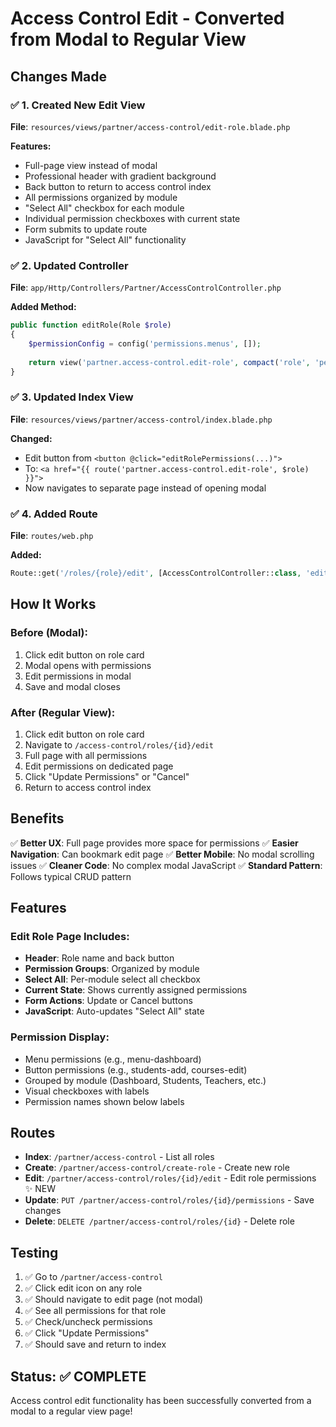 # Access Control Edit - Converted from Modal to Regular View

## Changes Made

### ✅ 1. Created New Edit View
**File**: `resources/views/partner/access-control/edit-role.blade.php`

**Features:**
- Full-page view instead of modal
- Professional header with gradient background
- Back button to return to access control index
- All permissions organized by module
- "Select All" checkbox for each module
- Individual permission checkboxes with current state
- Form submits to update route
- JavaScript for "Select All" functionality

### ✅ 2. Updated Controller
**File**: `app/Http/Controllers/Partner/AccessControlController.php`

**Added Method:**
```php
public function editRole(Role $role)
{
    $permissionConfig = config('permissions.menus', []);
    
    return view('partner.access-control.edit-role', compact('role', 'permissionConfig'));
}
```

### ✅ 3. Updated Index View
**File**: `resources/views/partner/access-control/index.blade.php`

**Changed:**
- Edit button from `<button @click="editRolePermissions(...)">` 
- To: `<a href="{{ route('partner.access-control.edit-role', $role) }}">`
- Now navigates to separate page instead of opening modal

### ✅ 4. Added Route
**File**: `routes/web.php`

**Added:**
```php
Route::get('/roles/{role}/edit', [AccessControlController::class, 'editRole'])->name('edit-role');
```

## How It Works

### Before (Modal):
1. Click edit button on role card
2. Modal opens with permissions
3. Edit permissions in modal
4. Save and modal closes

### After (Regular View):
1. Click edit button on role card
2. Navigate to `/access-control/roles/{id}/edit`
3. Full page with all permissions
4. Edit permissions on dedicated page
5. Click "Update Permissions" or "Cancel"
6. Return to access control index

## Benefits

✅ **Better UX**: Full page provides more space for permissions
✅ **Easier Navigation**: Can bookmark edit page
✅ **Better Mobile**: No modal scrolling issues
✅ **Cleaner Code**: No complex modal JavaScript
✅ **Standard Pattern**: Follows typical CRUD pattern

## Features

### Edit Role Page Includes:
- **Header**: Role name and back button
- **Permission Groups**: Organized by module
- **Select All**: Per-module select all checkbox
- **Current State**: Shows currently assigned permissions
- **Form Actions**: Update or Cancel buttons
- **JavaScript**: Auto-updates "Select All" state

### Permission Display:
- Menu permissions (e.g., menu-dashboard)
- Button permissions (e.g., students-add, courses-edit)
- Grouped by module (Dashboard, Students, Teachers, etc.)
- Visual checkboxes with labels
- Permission names shown below labels

## Routes

- **Index**: `/partner/access-control` - List all roles
- **Create**: `/partner/access-control/create-role` - Create new role
- **Edit**: `/partner/access-control/roles/{id}/edit` - Edit role permissions ✨ NEW
- **Update**: `PUT /partner/access-control/roles/{id}/permissions` - Save changes
- **Delete**: `DELETE /partner/access-control/roles/{id}` - Delete role

## Testing

1. ✅ Go to `/partner/access-control`
2. ✅ Click edit icon on any role
3. ✅ Should navigate to edit page (not modal)
4. ✅ See all permissions for that role
5. ✅ Check/uncheck permissions
6. ✅ Click "Update Permissions"
7. ✅ Should save and return to index

## Status: ✅ COMPLETE

Access control edit functionality has been successfully converted from a modal to a regular view page!
